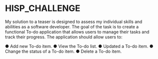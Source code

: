 # HISP_CHALLENGE
My solution to a teaser is designed to assess my individual skills and abilities as a software developer.
The goal of the task is to create a functional To-do application that allows users to manage their tasks and track their progress. The application should allow users to:

●	Add new To-do item.
●	View the To-do list.
●	Updated a To-do item.
●	Change the status of a To-do item.
●	Delete a To-do item.
